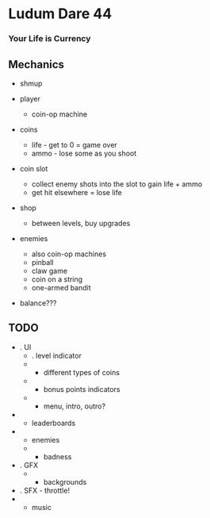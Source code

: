 # Ludum Dare 44 #

### Your Life is Currency ###

## Mechanics ##

 - shmup
 - player
   - coin-op machine
 - coins
   - life - get to 0 = game over
   - ammo - lose some as you shoot
 - coin slot
   - collect enemy shots into the slot to gain life + ammo
   - get hit elsewhere = lose life
 - shop
   - between levels, buy upgrades

 - enemies
   - also coin-op machines
   - pinball
   - claw game
   - coin on a string
   - one-armed bandit

 - balance???

## TODO ##

 - . UI
   - . level indicator
   - - different types of coins
   - - bonus points indicators
   - - menu, intro, outro?
 - - leaderboards
 - - enemies
   - - badness
 - . GFX
   - - backgrounds
 - . SFX - throttle!
 - - music
